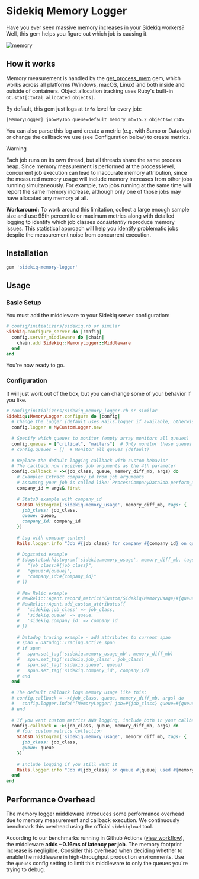 # Sidekiq Memory Logger

Have you ever seen massive memory increases in your Sidekiq workers? Well, this gem helps you figure out which job is causing it.

![memory](https://github.com/user-attachments/assets/6084306f-1f3e-4fdb-9c4a-fccc63a2942f)

## How it works

Memory measurement is handled by the [get_process_mem](https://github.com/zombocom/get_process_mem) gem, which works across all platforms (Windows, macOS, Linux) and both inside and outside of containers. Object allocation tracking uses Ruby's built-in `GC.stat[:total_allocated_objects]`.

By default, this gem just logs at `info` level for every job:
```
[MemoryLogger] job=MyJob queue=default memory_mb=15.2 objects=12345
```

You can also parse this log and create a metric (e.g. with Sumo or Datadog) or change the callback we use (see Configuration below) to create metrics.

> [!WARNING]
> Each job runs on its own thread, but all threads share the same process heap. Since memory measurement is performed at the process level, concurrent job execution can lead to inaccurate memory attribution, since the measured memory usage will include memory increases from other jobs running simultaneously. For example, two jobs running at the same time will report the same memory increase, although only one of those jobs may have allocated any memory at all.
>
> **Workaround:** To work around this limitation, collect a large enough sample size and use 95th percentile or maximum metrics along with detailed logging to identify which job classes _consistently_ reproduce memory issues. This statistical approach will help you identify problematic jobs despite the measurement noise from concurrent execution.

## Installation

```ruby
gem 'sidekiq-memory-logger'
```

## Usage

### Basic Setup

You must add the middleware to your Sidekiq server configuration:

```ruby
# config/initializers/sidekiq.rb or similar
Sidekiq.configure_server do |config|
  config.server_middleware do |chain|
    chain.add Sidekiq::MemoryLogger::Middleware
  end
end
```

You're now ready to go.

### Configuration

It will just work out of the box, but you can change some of your behavior if you like. 

```ruby
# config/initializers/sidekiq_memory_logger.rb or similar
Sidekiq::MemoryLogger.configure do |config|
  # Change the logger (default uses Rails.logger if available, otherwise stdout)
  config.logger = MyCustomLogger.new
  
  # Specify which queues to monitor (empty array monitors all queues)
  config.queues = ["critical", "mailers"]  # Only monitor these queues
  # config.queues = []  # Monitor all queues (default)
  
  # Replace the default logging callback with custom behavior
  # The callback now receives job arguments as the 4th parameter
  config.callback = ->(job_class, queue, memory_diff_mb, args) do
    # Example: Extract company_id from job arguments
    # Assuming your job is called like: ProcessCompanyDataJob.perform_async(company_id, other_params)
    company_id = args&.first
    
    # StatsD example with company_id
    StatsD.histogram('sidekiq.memory_usage', memory_diff_mb, tags: {
      job_class: job_class, 
      queue: queue,
      company_id: company_id
    })
    
    # Log with company context
    Rails.logger.info "Job #{job_class} for company #{company_id} on queue #{queue} used #{memory_diff_mb} MB"
    
    # Dogstatsd example
    # $dogstatsd.histogram('sidekiq.memory_usage', memory_diff_mb, tags: [
    #   "job_class:#{job_class}",
    #   "queue:#{queue}",
    #   "company_id:#{company_id}"
    # ])
    
    # New Relic example
    # NewRelic::Agent.record_metric("Custom/Sidekiq/MemoryUsage/#{queue}/#{job_class}", memory_diff_mb)
    # NewRelic::Agent.add_custom_attributes({
    #   'sidekiq.job_class' => job_class,
    #   'sidekiq.queue' => queue,
    #   'sidekiq.company_id' => company_id
    # })
    
    # Datadog tracing example - add attributes to current span
    # span = Datadog::Tracing.active_span
    # if span
    #   span.set_tag('sidekiq.memory_usage_mb', memory_diff_mb)
    #   span.set_tag('sidekiq.job_class', job_class)
    #   span.set_tag('sidekiq.queue', queue)
    #   span.set_tag('sidekiq.company_id', company_id)
    # end
  end
  
  # The default callback logs memory usage like this:
  # config.callback = ->(job_class, queue, memory_diff_mb, args) do
  #   config.logger.info("[MemoryLogger] job=#{job_class} queue=#{queue} memory_mb=#{memory_diff_mb}")
  # end
  
  # If you want custom metrics AND logging, include both in your callback:
  config.callback = ->(job_class, queue, memory_diff_mb, args) do
    # Your custom metrics collection
    StatsD.histogram('sidekiq.memory_usage', memory_diff_mb, tags: {
      job_class: job_class, 
      queue: queue
    })
    
    # Include logging if you still want it
    Rails.logger.info "Job #{job_class} on queue #{queue} used #{memory_diff_mb} MB"
  end
end
```

## Performance Overhead

The memory logger middleware introduces some performance overhead due to memory measurement and callback execution. We continuously benchmark this overhead using the official `sidekiqload` tool.

According to our benchmarks running in Github Actions ([view workflow](https://github.com/speedshop/sidekiq-memory_logger/actions/workflows/benchmark.yml)), the middleware **adds ~0.16ms of latency per job**. The memory footprint increase is negligible. Consider this overhead when deciding whether to enable the middleware in high-throughput production environments. Use the `queues` config setting to limit this middleware to only the queues you're trying to debug.
